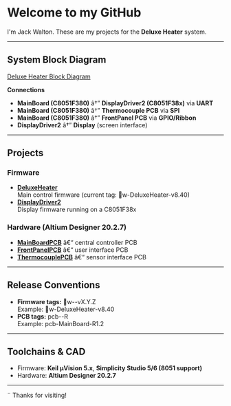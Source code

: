 ﻿# Welcome to my GitHub

I'm Jack Walton. These are my projects for the **Deluxe Heater** system.

---

## System Block Diagram

[Deluxe Heater Block Diagram](docs/deluxe_heater_block_diagram.png)

**Connections**
- **MainBoard (C8051F380)** â†” **DisplayDriver2 (C8051F38x)** via **UART**
- **MainBoard (C8051F380)** â†” **Thermocouple PCB** via **SPI**
- **MainBoard (C8051F380)** â†” **FrontPanel PCB** via **GPIO/Ribbon**
- **DisplayDriver2** â†” **Display** (screen interface)

---

## Projects

### Firmware
- [**DeluxeHeater**](https://github.com/jwalton49/DeluxeHeater)  
  Main control firmware (current tag: w-DeluxeHeater-v8.40)
- [**DisplayDriver2**](https://github.com/jwalton49/DisplayDriver2)  
  Display firmware running on a C8051F38x

### Hardware (Altium Designer 20.2.7)
- [**MainBoardPCB**](https://github.com/jwalton49/MainBoardPCB) â€“ central controller PCB  
- [**FrontPanelPCB**](https://github.com/jwalton49/FrontPanelPCB) â€“ user interface PCB  
- [**ThermocouplePCB**](https://github.com/jwalton49/ThermocouplePCB) â€“ sensor interface PCB

---

## Release Conventions
- **Firmware tags:** w-<project>-vX.Y.Z  
  Example: w-DeluxeHeater-v8.40
- **PCB tags:** pcb-<board>-R<rev>  
  Example: pcb-MainBoard-R1.2

---

##  Toolchains & CAD
- Firmware: **Keil µVision 5.x**, **Simplicity Studio 5/6 (8051 support)**  
- Hardware: **Altium Designer 20.2.7**

---

¨ Thanks for visiting!
